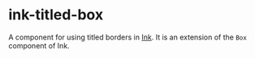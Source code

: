 # ink-titled-box

A component for using titled borders in [Ink](
https://github.com/vadimdemedes/ink). It is an extension of the `Box` component
of Ink.
